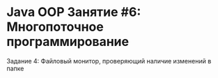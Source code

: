 # Java OOP Занятие #6: Многопоточное программирование
Задание 4: Файловый монитор, проверяющий наличие изменений в папке